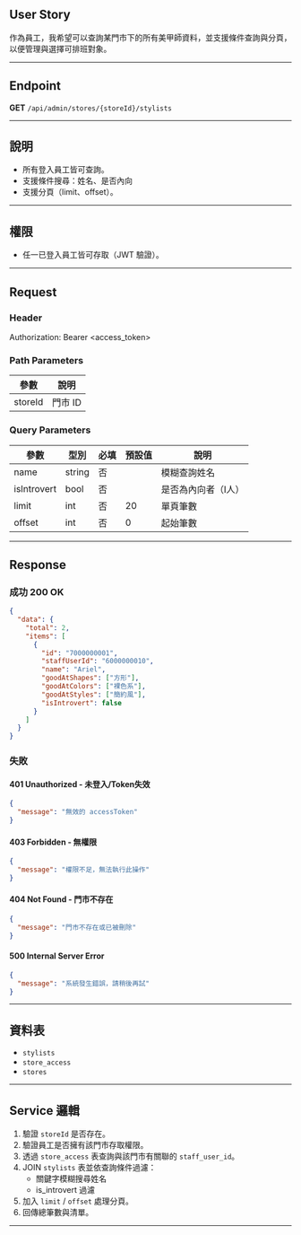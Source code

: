## User Story

作為員工，我希望可以查詢某門市下的所有美甲師資料，並支援條件查詢與分頁，以便管理與選擇可排班對象。

---

## Endpoint

**GET** `/api/admin/stores/{storeId}/stylists`

---

## 說明

- 所有登入員工皆可查詢。
- 支援條件搜尋：姓名、是否內向
- 支援分頁（limit、offset）。

---

## 權限

- 任一已登入員工皆可存取（JWT 驗證）。

---

## Request

### Header

Authorization: Bearer <access_token>

### Path Parameters

| 參數    | 說明    |
| ------- | ------- |
| storeId | 門市 ID |

### Query Parameters

| 參數        | 型別   | 必填 | 預設值 | 說明                |
| ----------- | ------ | ---- | ------ | ------------------- |
| name        | string | 否   |        | 模糊查詢姓名        |
| isIntrovert | bool   | 否   |        | 是否為內向者（I人） |
| limit       | int    | 否   | 20     | 單頁筆數            |
| offset      | int    | 否   | 0      | 起始筆數            |

---

## Response

### 成功 200 OK

```json
{
  "data": {
    "total": 2,
    "items": [
      {
        "id": "7000000001",
        "staffUserId": "6000000010",
        "name": "Ariel",
        "goodAtShapes": ["方形"],
        "goodAtColors": ["裸色系"],
        "goodAtStyles": ["簡約風"],
        "isIntrovert": false
      }
    ]
  }
}
```

### 失敗

#### 401 Unauthorized - 未登入/Token失效

```json
{
  "message": "無效的 accessToken"
}
```

#### 403 Forbidden - 無權限

```json
{
  "message": "權限不足，無法執行此操作"
}
```

#### 404 Not Found - 門市不存在

```json
{
  "message": "門市不存在或已被刪除"
}
```

#### 500 Internal Server Error

```json
{
  "message": "系統發生錯誤，請稍後再試"
}
```

---

## 資料表

- `stylists`
- `store_access`
- `stores`

---

## Service 邏輯

1. 驗證 `storeId` 是否存在。
2. 驗證員工是否擁有該門市存取權限。
3. 透過 `store_access` 表查詢與該門市有關聯的 `staff_user_id`。
4. JOIN `stylists` 表並依查詢條件過濾：
   - 關鍵字模糊搜尋姓名
   - is_introvert 過濾
5. 加入 `limit` / `offset` 處理分頁。
6. 回傳總筆數與清單。

---
